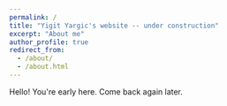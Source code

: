 ```yaml
---
permalink: /
title: "Yigit Yargic's website -- under construction"
excerpt: "About me"
author_profile: true
redirect_from: 
  - /about/
  - /about.html
---
```


Hello! You're early here. Come back again later.
